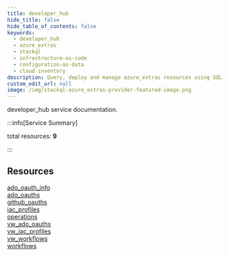 ```yaml
---
title: developer_hub
hide_title: false
hide_table_of_contents: false
keywords:
  - developer_hub
  - azure_extras
  - stackql
  - infrastructure-as-code
  - configuration-as-data
  - cloud inventory
description: Query, deploy and manage azure_extras resources using SQL
custom_edit_url: null
image: /img/stackql-azure_extras-provider-featured-image.png
---
```


developer_hub service documentation.

:::info[Service Summary]

total resources: __9__  

:::

## Resources
<div class="row">
<div class="providerDocColumn">
<a href="/services/developer_hub/ado_oauth_info/">ado_oauth_info</a><br />
<a href="/services/developer_hub/ado_oauths/">ado_oauths</a><br />
<a href="/services/developer_hub/github_oauths/">github_oauths</a><br />
<a href="/services/developer_hub/iac_profiles/">iac_profiles</a><br />
<a href="/services/developer_hub/operations/">operations</a>
</div>
<div class="providerDocColumn">
<a href="/services/developer_hub/vw_ado_oauths/">vw_ado_oauths</a><br />
<a href="/services/developer_hub/vw_iac_profiles/">vw_iac_profiles</a><br />
<a href="/services/developer_hub/vw_workflows/">vw_workflows</a><br />
<a href="/services/developer_hub/workflows/">workflows</a>
</div>
</div>